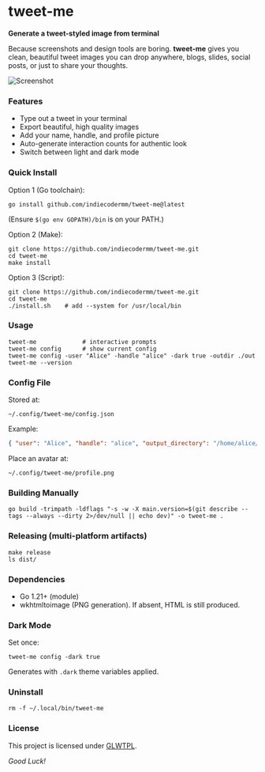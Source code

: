 # tweet-me

**Generate a tweet-styled image from terminal**

Because screenshots and design tools are boring. **tweet-me** gives you clean, beautiful tweet images you can drop anywhere, blogs, slides, social posts, or just to share your thoughts. 

![Screenshot](./tweet.png)

### Features
- Type out a tweet in your terminal
- Export beautiful, high quality images
- Add your name, handle, and profile picture
- Auto-generate interaction counts for authentic look
- Switch between light and dark mode

### Quick Install

Option 1 (Go toolchain):
```
go install github.com/indiecodermm/tweet-me@latest
```
(Ensure `$(go env GOPATH)/bin` is on your PATH.)

Option 2 (Make):
```
git clone https://github.com/indiecodermm/tweet-me.git
cd tweet-me
make install
```

Option 3 (Script):
```
git clone https://github.com/indiecodermm/tweet-me.git
cd tweet-me
./install.sh    # add --system for /usr/local/bin
```

### Usage
```
tweet-me             # interactive prompts
tweet-me config      # show current config
tweet-me config -user "Alice" -handle "alice" -dark true -outdir ./out
tweet-me --version
```

### Config File
Stored at:
```
~/.config/tweet-me/config.json
```
Example:
```json
{ "user": "Alice", "handle": "alice", "output_directory": "/home/alice/pics", "dark": true }
```

Place an avatar at:
```
~/.config/tweet-me/profile.png
```

### Building Manually
```
go build -trimpath -ldflags "-s -w -X main.version=$(git describe --tags --always --dirty 2>/dev/null || echo dev)" -o tweet-me .
```

### Releasing (multi-platform artifacts)
```
make release
ls dist/
```

### Dependencies
* Go 1.21+ (module)
* wkhtmltoimage (PNG generation). If absent, HTML is still produced.

### Dark Mode
Set once:
```
tweet-me config -dark true
```
Generates with `.dark` theme variables applied.

### Uninstall
```
rm -f ~/.local/bin/tweet-me
```

### License

This project is licensed under [GLWTPL](./LICENSE). 

*Good Luck!*
